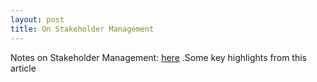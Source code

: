 ```yaml
---
layout: post
title: On Stakeholder Management
---
```


Notes on Stakeholder Management:  [here](https://imwrightshardcode.com/2001/06/dev-schedules-flying-pigs-and-other-fantasies/) .Some key highlights from this article 
